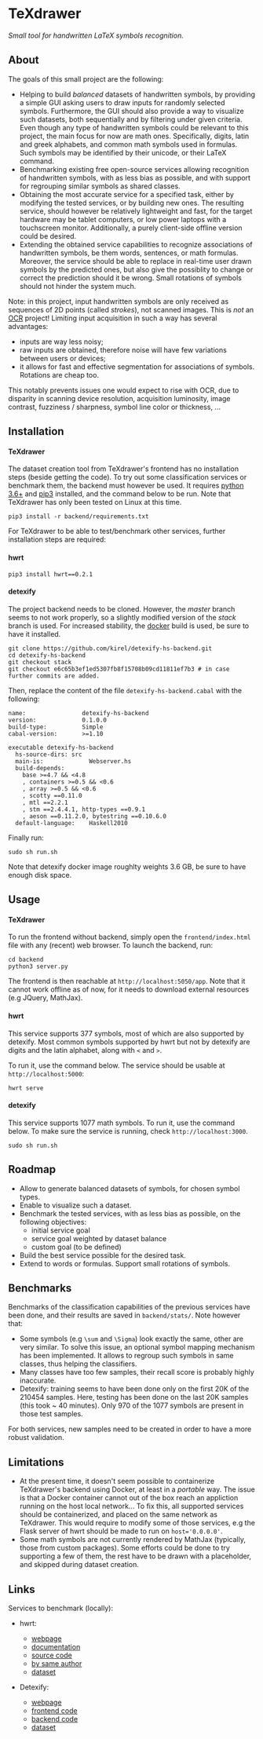 # TeXdrawer

*Small tool for handwritten LaTeX symbols recognition.*

## About

The goals of this small project are the following:
- Helping to build *balanced* datasets of handwritten symbols, by providing a simple GUI asking users to draw inputs for randomly selected symbols. Furthermore, the GUI should also provide a way to visualize such datasets, both sequentially and by filtering under given criteria. Even though any type of handwritten symbols could be relevant to this project, the main focus for now are math ones. Specifically, digits, latin and greek alphabets, and common math symbols used in formulas. Such symbols may be identified by their unicode, or their LaTeX command.
- Benchmarking existing free open-source services allowing recognition of handwritten symbols, with as less bias as possible, and with support for regrouping similar symbols as shared classes.
- Obtaining the most accurate service for a specified task, either by modifying the tested services, or by building new ones. The resulting service, should however be relatively lightweight and fast, for the target hardware may be tablet computers, or low power laptops with a touchscreen monitor. Additionally, a purely client-side offline version could be desired.
- Extending the obtained service capabilities to recognize associations of handwritten symbols, be them words, sentences, or math formulas. Moreover, the service should be able to replace in real-time user drawn symbols by the predicted ones, but also give the possiblity to change or correct the prediction should it be wrong. Small rotations of symbols should not hinder the system much.

Note: in this project, input handwritten symbols are only received as sequences of 2D points (called *strokes*), not scanned images. This is *not* an [OCR](https://en.wikipedia.org/wiki/Optical_character_recognition) project! Limiting input acquisition in such a way has several advantages:
- inputs are way less noisy;
- raw inputs are obtained, therefore noise will have few variations between users or devices;
- it allows for fast and effective segmentation for associations of symbols. Rotations are cheap too.

This notably prevents issues one would expect to rise with OCR, due to disparity in scanning device resolution, acquisition luminosity, image contrast, fuzziness / sharpness, symbol line color or thickness, ...


## Installation

#### TeXdrawer

The dataset creation tool from TeXdrawer's frontend has no installation steps (beside getting the code). To try out some classification services or benchmark them, the backend must however be used. It requires [python 3.6+](https://www.python.org/downloads/) and [pip3](https://pypi.org/project/pip/) installed, and the command below to be run. Note that TeXdrawer has only been tested on Linux at this time.

```
pip3 install -r backend/requirements.txt
```

For TeXdrawer to be able to test/benchmark other services, further installation steps are required:

#### hwrt

```
pip3 install hwrt==0.2.1
```

#### detexify

The project backend needs to be cloned. However, the *master* branch seems to not work properly, so a slightly modified version of the *stack* branch is used. For increased stability, the [docker](https://docs.docker.com/engine/install) build is used, be sure to have it installed.

```
git clone https://github.com/kirel/detexify-hs-backend.git
cd detexify-hs-backend
git checkout stack
git checkout e6c65b3ef1ed5307fb8f15708b09cd11811ef7b3 # in case further commits are added.
```

Then, replace the content of the file ``` detexify-hs-backend.cabal ``` with the following:

```
name:                detexify-hs-backend
version:             0.1.0.0
build-type:          Simple
cabal-version:       >=1.10

executable detexify-hs-backend
  hs-source-dirs: src
  main-is:             Webserver.hs
  build-depends:
    base >=4.7 && <4.8
    , containers >=0.5 && <0.6
    , array >=0.5 && <0.6
    , scotty ==0.11.0
    , mtl ==2.2.1
    , stm ==2.4.4.1, http-types ==0.9.1
    , aeson ==0.11.2.0, bytestring ==0.10.6.0
  default-language:    Haskell2010
```

Finally run:

```
sudo sh run.sh
```

Note that detexify docker image roughlty weights 3.6 GB, be sure to have enough disk space.


## Usage

#### TeXdrawer

To run the frontend without backend, simply open the ``` frontend/index.html ``` file with any (recent) web browser. To launch the backend, run:

```
cd backend
python3 server.py
```

The frontend is then reachable at ``` http://localhost:5050/app ```. Note that it cannot work offline as of now, for it needs to download external resources (e.g JQuery, MathJax).

#### hwrt

This service supports 377 symbols, most of which are also supported by detexify. Most common symbols supported by hwrt but not by detexify are digits and the latin alphabet, along with ``` < ``` and ``` > ```.

To run it, use the command below. The service should be usable at ``` http://localhost:5000 ```:

```
hwrt serve
```


#### detexify

This service supports 1077 math symbols. To run it, use the command below. To make sure the service is running, check ``` http://localhost:3000 ```.

```
sudo sh run.sh
```


## Roadmap

- Allow to generate balanced datasets of symbols, for chosen symbol types.
- Enable to visualize such a dataset.
- Benchmark the tested services, with as less bias as possible, on the following objectives:
  - initial service goal
  - service goal weighted by dataset balance
  - custom goal (to be defined)
- Build the best service possible for the desired task.
- Extend to words or formulas. Support small rotations of symbols.


## Benchmarks

Benchmarks of the classification capabilities of the previous services have been done, and their results are saved in ``` backend/stats/ ```. Note however that:
- Some symbols (e.g ``` \sum ``` and ``` \Sigma ```) look exactly the same, other are very similar. To solve this issue, an optional symbol mapping mechanism has been implemented. It allows to regroup such symbols in same classes, thus helping the classifiers.
- Many classes have too few samples, their recall score is probably highly inaccurate.
- Detexify: training seems to have been done only on the first 20K of the 210454 samples. Here, testing has been done on the last 20K samples (this took ~ 40 minutes). Only 970 of the 1077 symbols are present in those test samples.

For both services, new samples need to be created in order to have a more robust validation.


## Limitations

- At the present time, it doesn't seem possible to containerize TeXdrawer's backend using Docker, at least in a *portable* way. The issue is that a Docker container cannot out of the box reach an appliction running on the host local network... To fix this, all supported services should be containerized, and placed on the same network as TeXdrawer. This would require to modify some of those services, e.g the Flask server of hwrt should be made to run on ``` host='0.0.0.0' ```.
- Some math symbols are not currently rendered by MathJax (typically, those from custom packages). Some efforts could be done to try supporting a few of them, the rest have to be drawn with a placeholder, and skipped during dataset creation.


## Links

Services to benchmark (locally):

- hwrt:
  - [webpage](http://write-math.com/)
  - [documentation](https://pythonhosted.org/hwrt)
  - [source code](https://github.com/MartinThoma/hwrt)
  - [by same author](https://github.com/MartinThoma/write-math)
  - [dataset](http://www.martin-thoma.de/write-math/data)

- Detexify:
  - [webpage](http://detexify.kirelabs.org/classify.html)
  - [frontend code](https://github.com/kirel/detexify)
  - [backend code](https://github.com/kirel/detexify-hs-backend)
  - [dataset](https://github.com/kirel/detexify-data)
